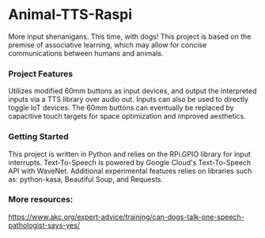 # Animal-TTS-Raspi
More input shenanigans. This time, with dogs!
This project is based on the premise of associative learning, which may allow for concise communications between humans and animals.

### Project Features
Utilizes modified 60mm buttons as input devices, and output the interpreted inputs via a TTS library over audio out.
Inputs can also be used to directly toggle IoT devices. 
The 60mm buttons can eventually be replaced by capacitive touch targets for space optimization and improved aesthetics.

### Getting Started
This project is written in Python and relies on the RPi.GPIO library for input interrupts. Text-To-Speech is powered by Google Cloud's Text-To-Speech API with WaveNet. Additional experimental features relies on libraries such as: python-kasa, Beautiful Soup, and Requests. 


### More resources:
https://www.akc.org/expert-advice/training/can-dogs-talk-one-speech-pathologist-says-yes/
